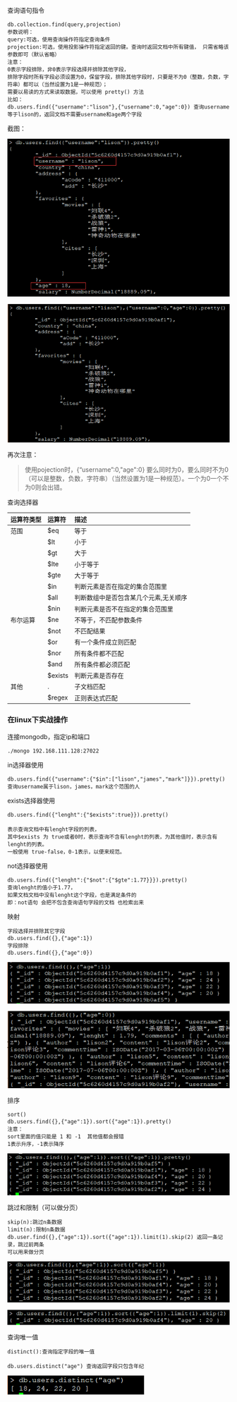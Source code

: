 查询语句指令

```
db.collection.find(query,projection)
参数说明：
query:可选，使用查询操作符指定查询条件
projection:可选，使用投影操作符指定返回的键。查询时返回文档中所有键值， 只需省略该参数即可（默认省略）
注意：
0表示字段排除，非0表示字段选择并排除其他字段，
排除字段时所有字段必须设置为0，保留字段，排除其他字段时，只要是不为0（整数，负数，字符串）都可以（当然设置为1是一种规范）；
需要以易读的方式来读取数据，可以使用 pretty() 方法
比如：
db.users.find({"username":"lison"},{"username":0,"age":0}) 查询username等于lison的，返回文档不需要username和age两个字段
```

截图：

![](/assets/1289jdkfjka.png)

![](/assets/98jkjk1.png)

再次注意：

> 使用pojection时，{“username”:0,"age":0} 要么同时为0，要么同时不为0（可以是整数，负数，字符串）（当然设置为1是一种规范）。一个为0一个不为0则会出错。



查询选择器

| 运算符类型 | 运算符 | 描述 |
| :--- | :--- | :--- |
| 范围 | $eq | 等于 |
|  | $lt | 小于 |
|  | $gt | 大于 |
|  | $lte | 小于等于 |
|  | $gte | 大于等于 |
|  | $in | 判断元素是否在指定的集合范围里 |
|  | $all | 判断数组中是否包含某几个元素,无关顺序 |
|  | $nin | 判断元素是否不在指定的集合范围里 |
| 布尔运算 | $ne | 不等于，不匹配参数条件 |
|  | $not | 不匹配结果 |
|  | $or | 有一个条件成立则匹配 |
|  | $nor | 所有条件都不匹配 |
|  | $and | 所有条件都必须匹配 |
|  | $exists | 判断元素是否存在 |
| 其他 | . | 子文档匹配 |
|  | $regex | 正则表达式匹配 |

### 在linux下实战操作

连接mongodb，指定ip和端口

```
./mongo 192.168.111.128:27022
```

in选择器使用

```
db.users.find({"username":{"$in":["lison","james","mark"]}}).pretty()
查询username属于lison，james，mark这个范围的人
```

exists选择器使用

```
db.users.find({"lenght":{"$exists":true}}).pretty()

表示查询文档中有lenght字段的列表，
其中$exists 为 true或者0时，表示查询不含有lenght的列表，为其他值时，表示含有lenght的列表。
一般使用 true-false，0-1表示，以便来规范。

```

not选择器使用

```
db.users.find({"lenght":{"$not":{"$gte":1.77}}}).pretty()
查询lenght的值小于1.77，
如果文档文档中没有lenght这个字段，也是满足条件的
即：not语句 会把不包含查询语句字段的文档 也检索出来
```

映射

```
字段选择并排除其它字段
db.users.find({},{"age":1})
字段排除
db.users.find({},{"age":0})
```

![](/assets/jkkaka3892.png)

![](/assets/21spjfsa.png)

排序

```
sort()
db.users.find({},{"age":1}).sort({"age":1}).pretty() 
注意：
sort里面的值只能是 1 和 -1  其他值都会报错
1表示升序，-1表示降序
```

![](/assets/78jklk.png)

跳过和限制（可以做分页）

```
skip(n):跳过n条数据
limit(n):限制n条数据
db.user.find({},{"age":1}).sort({"age":1}).limit(1).skip(2) 返回一条记录，跳过前两条
可以用来做分页
```

![](/assets/fasa3892.png)

![](/assets/8989jhskjdak.png)

查询唯一值

```
distinct():查询指定字段的唯一值

db.users.distinct("age") 查询返回字段只包含年纪
```

![](/assets/898ikjs.png)



